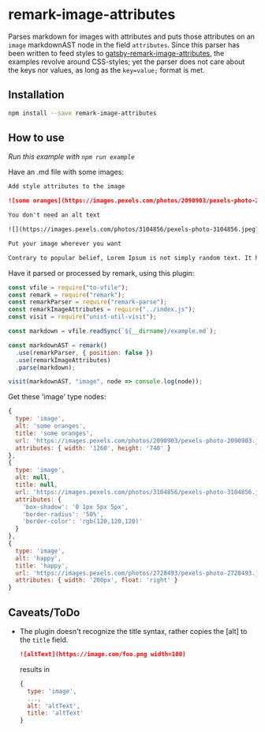 # remark-image-attributes

Parses markdown for images with attributes and puts those attributes on an `image` markdownAST node in the field `attributes`. Since this parser has been written to feed styles to [gatsby-remark-image-attributes](https://github.com/rbeer/gatsby-remark-image-attributes.git), the examples revolve around CSS-styles; yet the parser does not care about the keys nor values, as long as the `key=value;` format is met.

## Installation

```bash
npm install --save remark-image-attributes
```

## How to use

_Run this example with `npm run example`_

Have an .md file with some images:

```md
Add style attributes to the image

![some oranges](https://images.pexels.com/photos/2090903/pexels-photo-2090903.jpeg?auto=compress&cs=tinysrgb&dpr=3&h=750&w=1260 width=1260;height=740)

You don't need an alt text

![](https://images.pexels.com/photos/3104856/pexels-photo-3104856.jpeg?auto=compress&cs=tinysrgb&dpr=3&h=750&w=1260 box-shadow=0 1px 5px 5px;border-radius=50%;border-color=rgb(120,120,120))

Put your image wherever you want

Contrary to popular belief, Lorem Ipsum is not simply random text. It has roots in a piece of classical Latin literature from 45 BC, making it over 2000 years old. Richard McClintock, a Latin professor at ![happy](https://images.pexels.com/photos/2728493/pexels-photo-2728493.jpeg?auto=compress&cs=tinysrgb&dpr=2&h=650&w=940 width=200px;float=right) Hampden-Sydney College in Virginia, looked up one of the more obscure Latin words, consectetur, from a Lorem Ipsum passage, and going through the cites of the word in classical literature, discovered the undoubtable source. Lorem Ipsum comes from sections 1.10.32 and 1.10.33 of "de Finibus Bonorum et Malorum" (The Extremes of Good and Evil) by Cicero, written in 45 BC. This book is a treatise on the theory of ethics, very popular during the Renaissance. The first line of Lorem Ipsum, "Lorem ipsum dolor sit amet..", comes from a line in section 1.10.32
```

Have it parsed or processed by remark, using this plugin:

```js
const vfile = require("to-vfile");
const remark = require("remark");
const remarkParser = require("remark-parse");
const remarkImageAttributes = require("../index.js");
const visit = require("unist-util-visit");

const markdown = vfile.readSync(`${__dirname}/example.md`);

const markdownAST = remark()
  .use(remarkParser, { position: false })
  .use(remarkImageAttributes)
  .parse(markdown);

visit(markdownAST, "image", node => console.log(node));
```

Get these 'image' type nodes:

```js
{
  type: 'image',
  alt: 'some oranges',
  title: 'some oranges',
  url: 'https://images.pexels.com/photos/2090903/pexels-photo-2090903.jpeg?auto=compress&cs=tinysrgb&dpr=3&h=750&w=1260',
  attributes: { width: '1260', height: '740' }
},
{
  type: 'image',
  alt: null,
  title: null,
  url: 'https://images.pexels.com/photos/3104856/pexels-photo-3104856.jpeg?auto=compress&cs=tinysrgb&dpr=3&h=750&w=1260',
  attributes: {
    'box-shadow': '0 1px 5px 5px',
    'border-radius': '50%',
    'border-color': 'rgb(120,120,120)'
  }
},
{
  type: 'image',
  alt: 'happy',
  title: 'happy',
  url: 'https://images.pexels.com/photos/2728493/pexels-photo-2728493.jpeg?auto=compress&cs=tinysrgb&dpr=2&h=650&w=940',
  attributes: { width: '200px', float: 'right' }
}
```

## Caveats/ToDo

- The plugin doesn't recognize the title syntax, rather copies the [alt] to the `title` field.
  ```md
  ![altText](https://image.com/foo.png width=100)
  ```
  results in
  ```js
  {
    type: 'image',
    ...,
    alt: 'altText',
    title: 'altText'
  }
  ```
